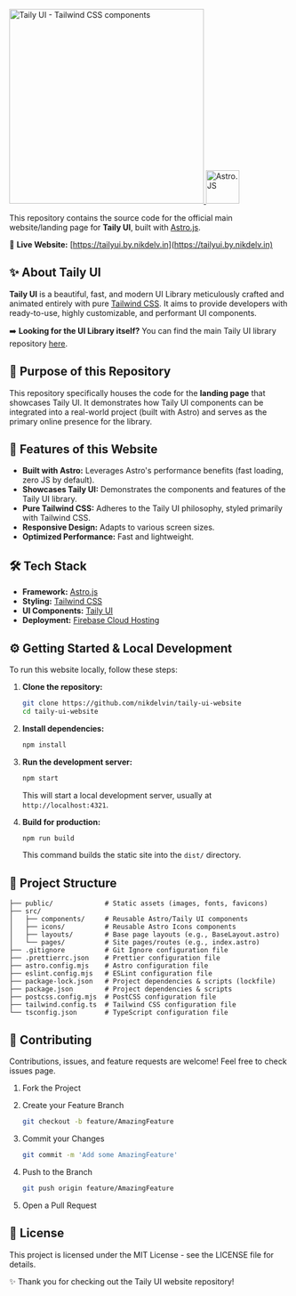 <p>
    <a href="https://tailyui.by.nikdelv.in">
      <img alt="Taily UI - Tailwind CSS components" width="350" src="https://tailyui.by.nikdelv.in/assets/github/logo.png">
      <img alt="Astro.JS" width="60" src="https://astro.build/assets/press/astro-icon-light-gradient.svg">
    </a><br>
</p>

This repository contains the source code for the official main website/landing page for **Taily UI**, built with [Astro.js](https://astro.build/).

🔗 **Live Website:** [https://tailyui.by.nikdelv.in](https://tailyui.by.nikdelv.in)

## ✨ About Taily UI

**Taily UI** is a beautiful, fast, and modern UI Library meticulously crafted and animated entirely with pure [Tailwind CSS](https://tailwindcss.com/). It aims to provide developers with ready-to-use, highly customizable, and performant UI components.

➡️ **Looking for the UI Library itself?** You can find the main Taily UI library repository [here](https://www.npmjs.com/package/taily-ui).

## 🎯 Purpose of this Repository

This repository specifically houses the code for the **landing page** that showcases Taily UI. It demonstrates how Taily UI components can be integrated into a real-world project (built with Astro) and serves as the primary online presence for the library.

## 🚀 Features of this Website

* **Built with Astro:** Leverages Astro's performance benefits (fast loading, zero JS by default).
* **Showcases Taily UI:** Demonstrates the components and features of the Taily UI library.
* **Pure Tailwind CSS:** Adheres to the Taily UI philosophy, styled primarily with Tailwind CSS.
* **Responsive Design:** Adapts to various screen sizes.
* **Optimized Performance:** Fast and lightweight.

## 🛠️ Tech Stack

* **Framework:** [Astro.js](https://astro.build/)
* **Styling:** [Tailwind CSS](https://tailwindcss.com/)
* **UI Components:** [Taily UI](https://www.npmjs.com/package/taily-ui)
* **Deployment:** [Firebase Cloud Hosting](https://firebase.google.com)

## ⚙️ Getting Started & Local Development

To run this website locally, follow these steps:

1.  **Clone the repository:**

    ```bash
    git clone https://github.com/nikdelvin/taily-ui-website
    cd taily-ui-website
    ```

2.  **Install dependencies:**

    ```bash
    npm install
    ```

3.  **Run the development server:**

    ```bash
    npm start
    ```

    This will start a local development server, usually at `http://localhost:4321`.

4.  **Build for production:**

    ```bash
    npm run build
    ```

    This command builds the static site into the `dist/` directory.

## 📁 Project Structure

```
├── public/             # Static assets (images, fonts, favicons)
├── src/
│   ├── components/     # Reusable Astro/Taily UI components
│   ├── icons/          # Reusable Astro Icons components
│   ├── layouts/        # Base page layouts (e.g., BaseLayout.astro)
│   └── pages/          # Site pages/routes (e.g., index.astro)
├── .gitignore          # Git Ignore configuration file
├── .prettierrc.json    # Prettier configuration file
├── astro.config.mjs    # Astro configuration file
├── eslint.config.mjs   # ESLint configuration file
├── package-lock.json   # Project dependencies & scripts (lockfile)
├── package.json        # Project dependencies & scripts
├── postcss.config.mjs  # PostCSS configuration file
├── tailwind.config.ts  # Tailwind CSS configuration file
└── tsconfig.json       # TypeScript configuration file
```

## 🤝 Contributing

Contributions, issues, and feature requests are welcome! Feel free to check issues page.   

1. Fork the Project

2. Create your Feature Branch 

    ```bash
    git checkout -b feature/AmazingFeature
    ```

3. Commit your Changes

    ```bash
    git commit -m 'Add some AmazingFeature'
    ```

4. Push to the Branch 

    ```bash
    git push origin feature/AmazingFeature
    ```

5. Open a Pull Request

## 📜 License

This project is licensed under the MIT License - see the LICENSE file for details.

✨ Thank you for checking out the Taily UI website repository!